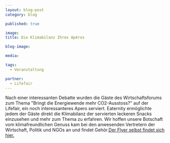 ```yaml
---
layout: blog-post
category: blog

published: true

image:
title: Die Klimabilanz Ihres Apéros

blog-image:

media:

tags:
  - Veranstaltung

partner:
  - Lifefair
---
```


Nach einer interessanten Debatte wurden die Gäste des Wirtschaftsforums zum Thema "Bringt die Energiewende mehr CO2-Ausstoss?" auf der Lifefair, ein noch interessanteres Apero serviert. Eaternity ermöglichte jedem der Gäste direkt die Klimabilanz der servierten leckeren Snacks einzusehen und mehr zum Thema zu erfahren. Wir hoffen unsere Botschaft vom klimafreundlichen Genuss kam bei den anwesenden Vertretern der Wirtschaft, Politik und NGOs an und findet Gehör.[Der Flyer selbst findet sich hier.][1]

[1]: http://
